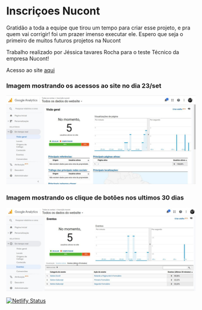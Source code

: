 # Inscriçoes Nucont

Gratidão a toda a equipe que tirou um tempo para criar esse projeto, e pra quem vai corrigir!
foi um prazer imenso executar ele.
Espero que seja o primeiro de muitos futuros projetos na Nucont

Trabalho realizado por Jéssica tavares Rocha para o teste Técnico da empresa Nucont!

Acesso ao site [aqui]

### Imagem mostrando os acessos ao site no dia 23/set
![](./src/assets/GAAcess.jpeg)

### Imagem mostrando os clique de botões nos ultimos 30 dias
![](./src/assets/GAEvents.jpeg)

[![Netlify Status](https://api.netlify.com/api/v1/badges/3dc5ce79-5fd3-4799-99fd-b64237117564/deploy-status)](https://app.netlify.com/sites/jessica-tavares-nucont/deploys)

[aqui]: https://jessica-tavares-nucont.netlify.app
